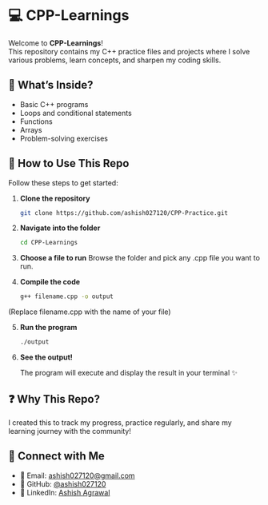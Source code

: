 # 💻 CPP-Learnings

Welcome to **CPP-Learnings**!  
This repository contains my C++ practice files and projects where I solve various problems, learn concepts, and sharpen my coding skills.

## 📂 What’s Inside?  
- Basic C++ programs  
- Loops and conditional statements  
- Functions  
- Arrays  
- Problem-solving exercises  

## 🚀 How to Use This Repo

Follow these steps to get started:

1. **Clone the repository**  
   ```bash
   git clone https://github.com/ashish027120/CPP-Practice.git

2.	**Navigate into the folder**
    ```bash
    cd CPP-Learnings

3.	**Choose a file to run**
Browse the folder and pick any .cpp file you want to run.

4.	**Compile the code**
    ```bash
    g++ filename.cpp -o output

(Replace filename.cpp with the name of your file)

5.	**Run the program**
    ```bash
    ./output

6.	**See the output!**

    The program will execute and display the result in your terminal ✨


## ❓ Why This Repo?

I created this to track my progress, practice regularly, and share my learning journey with the community!

## 🔗 Connect with Me

- 💌 Email: [ashish027120@gmail.com](mailto:ashish027120@gmail.com)  
- 🔗 GitHub: [@ashish027120](https://github.com/ashish027120)  
- 💼 LinkedIn: [Ashish Agrawal](https://linkedin.com/in/ashish027120)

